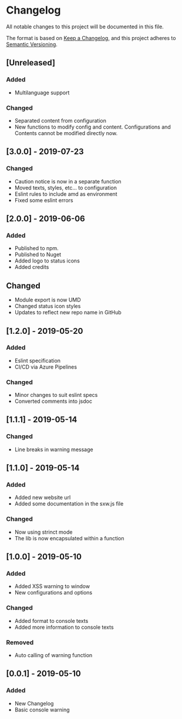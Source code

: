 # Changelog
All notable changes to this project will be documented in this file.

The format is based on [Keep a Changelog](https://keepachangelog.com/en/1.0.0/),
and this project adheres to [Semantic Versioning](https://semver.org/spec/v2.0.0.html).

## [Unreleased]
### Added
 - Multilanguage support

### Changed
 - Separated content from configuration
 - New functions to modify config and content. Configurations and Contents cannot be modified directly now.

## [3.0.0] - 2019-07-23
### Changed
 - Caution notice is now in a separate function
 - Moved texts, styles, etc... to configuration
 - Eslint rules to include amd as environment
 - Fixed some eslint errors

## [2.0.0] - 2019-06-06
### Added
 - Published to npm.
 - Published to Nuget
 - Added logo to status icons
 - Added credits

## Changed
 - Module export is now UMD
 - Changed status icon styles
 - Updates to reflect new repo name in GitHub

## [1.2.0] - 2019-05-20
### Added
 - Eslint specification
 - CI/CD via Azure Pipelines

### Changed
 - Minor changes to suit eslint specs
 - Converted comments into jsdoc

## [1.1.1] - 2019-05-14
### Changed
 - Line breaks in warning message

## [1.1.0] - 2019-05-14
### Added
 - Added new website url
 - Added some documentation in the sxw.js file

### Changed
 - Now using strinct mode
 - The lib is now encapsulated within a function
 

## [1.0.0] - 2019-05-10
### Added
 - Added XSS warning to window
 - New configurations and options

### Changed
 - Added format to console texts
 - Added more information to console texts

### Removed
 - Auto calling of warning function

## [0.0.1] - 2019-05-10
### Added
 - New Changelog
 - Basic console warning
